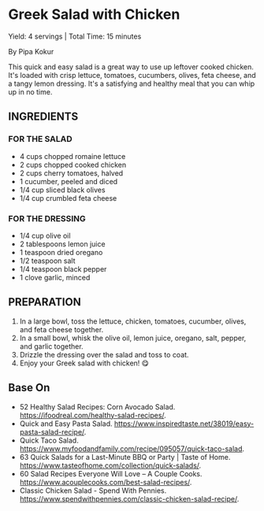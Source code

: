 <!-- recipe-style: nytimes -->
# Greek Salad with Chicken
Yield: 4 servings | Total Time: 15 minutes

By Pipa Kokur

This quick and easy salad is a great way to use up leftover cooked chicken. It's loaded with crisp lettuce, tomatoes, cucumbers, olives, feta cheese, and a tangy lemon dressing. It's a satisfying and healthy meal that you can whip up in no time.

## INGREDIENTS

### FOR THE SALAD

* 4 cups chopped romaine lettuce
* 2 cups chopped cooked chicken
* 2 cups cherry tomatoes, halved
* 1 cucumber, peeled and diced
* 1/4 cup sliced black olives
* 1/4 cup crumbled feta cheese

### FOR THE DRESSING

* 1/4 cup olive oil
* 2 tablespoons lemon juice
* 1 teaspoon dried oregano
* 1/2 teaspoon salt
* 1/4 teaspoon black pepper
* 1 clove garlic, minced

## PREPARATION

1. In a large bowl, toss the lettuce, chicken, tomatoes, cucumber, olives, and feta cheese together.
2. In a small bowl, whisk the olive oil, lemon juice, oregano, salt, pepper, and garlic together.
3. Drizzle the dressing over the salad and toss to coat.
4. Enjoy your Greek salad with chicken! 😋

## Base On

* 52 Healthy Salad Recipes: Corn Avocado Salad. https://ifoodreal.com/healthy-salad-recipes/.
* Quick and Easy Pasta Salad. https://www.inspiredtaste.net/38019/easy-pasta-salad-recipe/.
* Quick Taco Salad. https://www.myfoodandfamily.com/recipe/095057/quick-taco-salad.
* 63 Quick Salads for a Last-Minute BBQ or Party | Taste of Home. https://www.tasteofhome.com/collection/quick-salads/.
* 60 Salad Recipes Everyone Will Love – A Couple Cooks. https://www.acouplecooks.com/best-salad-recipes/.
* Classic Chicken Salad - Spend With Pennies. https://www.spendwithpennies.com/classic-chicken-salad-recipe/.
